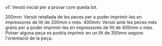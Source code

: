 v1: Versió inicial per a provar com queda tot.

200mm: Versió retallada de les peces per a poder imprimir-les en impressores de llit de 200mm o més.
400mm: Versió amb les peces més grans per a poder imprimir-les en impressores de llit de 400mm o més. Potser alguna peça es podria imprimir en un llit de 350mm segons l'orientació de la peça.
